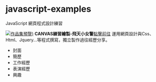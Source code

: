 # javascript-examples
JavaScript 網頁程式設計練習



[![作品集預覽]())](https://chu000.github.io/JS/javascript-uiux-class-main/works-2-1canvas%20.html)
**CANVAS練習繪製-飛天小女警**[點擊前往](https://chu000.github.io/JS/javascript-uiux-class-main/works-2-1canvas%20.html) 
運用網頁設計與Css、Html、Jquery...等程式撰寫，獨立製作過往經歷分享。
*   封面
*   簡歷
*   工作經歷
*   表演經歷
*   興趣